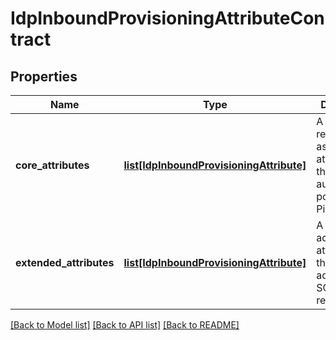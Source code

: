 # IdpInboundProvisioningAttributeContract

## Properties
Name | Type | Description | Notes
------------ | ------------- | ------------- | -------------
**core_attributes** | [**list[IdpInboundProvisioningAttribute]**](IdpInboundProvisioningAttribute.md) | A list of read-only assertion attributes that are automatically populated by PingFederate. | [optional] 
**extended_attributes** | [**list[IdpInboundProvisioningAttribute]**](IdpInboundProvisioningAttribute.md) | A list of additional attributes that are added to the SCIM response. | [optional] 

[[Back to Model list]](../README.md#documentation-for-models) [[Back to API list]](../README.md#documentation-for-api-endpoints) [[Back to README]](../README.md)


